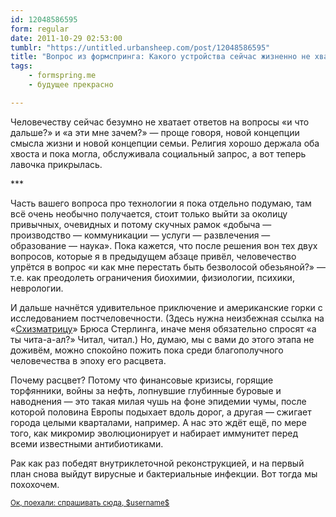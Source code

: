 ```yaml
---
id: 12048586595
form: regular
date: 2011-10-29 02:53:00
tumblr: "https://untitled.urbansheep.com/post/12048586595"
title: "Вопрос из формспринга: Какого устройства сейчас жизненно не хватает безнадежному человечеству? Или концепта?"
tags:
    - formspring.me
    - будущее прекрасно

---
```


<p class="formspringmeAnswer">Человечеству сейчас безумно не хватает ответов на вопросы «и что дальше?» и «а эти мне зачем?» — проще говоря, новой концепции смысла жизни и новой концепции семьи. Религия хорошо держала оба хвоста и пока могла, обслуживала социальный запрос, а вот теперь лавочка прикрылась.</p>

<p>***</p>

<p>Часть вашего вопроса про технологии я пока отдельно подумаю, там всё очень необычно получается, стоит только выйти за околицу привычных, очевидных и потому скучных рамок «добыча — производство — коммуникации — услуги — развлечения — образование — наука». Пока кажется, что после решения вон тех двух вопросов, которые я в предыдущем абзаце привёл, человечество упрётся в вопрос «и как мне перестать быть безволосой обезьяной?» — т.е. как преодолеть ограничения биохимии, физиологии, психики, неврологии.</p>

<p>И дальше начнётся удивительное приключение и американские горки с исследованием постчеловечности. (Здесь нужна неизбежная ссылка на «<a href="http://flibusta.net/b/107153">Схизматрицу</a>» Брюса Стерлинга, иначе меня обязательно спросят «а ты чита-а-ал?» Читал, читал.) Но, думаю, мы с вами до этого этапа не доживём, можно спокойно пожить пока среди благополучного человечества в эпоху его расцвета.</p>

<p>Почему расцвет? Потому что финансовые кризисы, горящие торфянники, войны за нефть, лопнувшие глубинные буровые и наводнения — это такая милая чушь на фоне эпидемии чумы, после которой половина Европы подыхает вдоль дорог, а другая — сжигает города целыми кварталами, например. А нас это ждёт ещё, по мере того, как микромир эволюционирует и набирает иммунитет перед всеми известными антибиотиками.</p>

<p>Рак как раз победят внутриклеточной реконструкцией, и на первый план снова выйдут вирусные и бактериальные инфекции. Вот тогда мы похохочем.</p>

<p class="formspringmeFooter">
    <small><a href="http://www.formspring.me/urbansheep?utm_medium=social&amp;utm_source=tumblr&amp;utm_campaign=shareanswer">Ок, поехали: спрашивать сюда, $username$</a></small>
</p>

